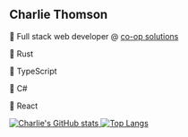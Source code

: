 ## Charlie Thomson

🚀 Full stack web developer @ [co-op solutions](https://co-opfs.org)

🦀 Rust

🚧 TypeScript

🏢 C#

🏢 React

[
![Charlie's GitHub stats](https://github-readme-stats.vercel.app/api?username=charliethomson&count_private=true&show_icons=true&theme=transparent)
![Top Langs](https://github-readme-stats.vercel.app/api/top-langs/?username=charliethomson&layout=compact&theme=transparent&hide=c&count_private=true)
](https://github.com/anuraghazra/github-readme-stats)
